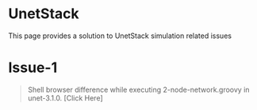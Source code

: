 # UnetStack
This page provides a solution to UnetStack simulation related issues

# Issue-1

> Shell browser difference while executing 2-node-network.groovy in unet-3.1.0. [Click Here]
